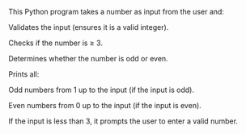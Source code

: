 This Python program takes a number as input from the user and:

Validates the input (ensures it is a valid integer).

Checks if the number is ≥ 3.

Determines whether the number is odd or even.

Prints all:

Odd numbers from 1 up to the input (if the input is odd).

Even numbers from 0 up to the input (if the input is even).

If the input is less than 3, it prompts the user to enter a valid number.
